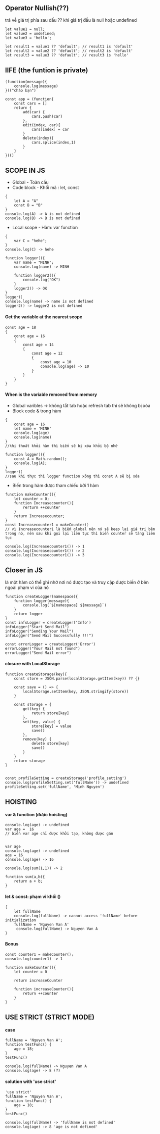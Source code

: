 ## Operator Nullish(??)
trả về giá trị phía sau dấu ?? khi giá trị đầu là null hoặc undefined
```
let value1 = null;
let value2 = undefined;
let value3 = 'hello';

let result1 = value1 ?? 'default'; // result1 is 'default'
let result2 = value2 ?? 'default'; // result2 is 'default'
let result3 = value3 ?? 'default'; // result3 is 'hello'
```

## IIFE (the funtion is private)
```
(function(message){
    console.log(message)
})("chào bạn")
```
```
const app = (function{
    const cars = []
    return {
        add(car) {
            cars.push(car)
        },
        edit(index, car){
            cars[index] = car
        }
        delete(index){
            cars.splice(index,1)
        }
    }
})()
```
## SCOPE IN JS
- Global - Toàn cầu
- Code block - Khối mã : let, const
```
{
    let A = "A"
    const B = "B"
}
console.log(A) -> A is not defined
console.log(B) -> B is not defined
```
- Local scope - Hàm: var function
```
{
    var C = "hehe";
}
console.log(C) -> hehe 
```
```
function logger(){
    var name = "MINH";
    console.log(name) -> MINH 

    function logger2(){
        console.log("OK")
    }
    logger2() -> OK
}
logger()
console.log(name) -> name is not defined
logger2() -> logger2 is not defined
```
#### Get the variable at the nearest scope
```
const age = 18
{
    const age = 16
    {
        const age = 14
        {
            const age = 12
            {
                const age = 10
                console.log(age) -> 10
            }
        }
    }
}
```
#### When is the variable removed from memory
- Global varibles -> không tắt tab hoặc refresh tab thì sẽ không bị xóa
- Block code & trong hàm 
```
{
    const age = 16
    let name = 'MINH'
    console.log(age)
    console.log(name)
}
//khi thoát khỏi hàm thì biến sẽ bị xóa khỏi bộ nhớ
```

```
function logger(){
    const A = Math.random();
    console.log(A);
}
logger()
//sau khi thực thi logger function xõng thì const A sẽ bị xóa
```
- Biến trong hàm được tham chiếu bởi 1 hàm

```
function makeCounter(){
    let counter = 0;
    function Increasecounter(){
        rerturn ++counter
    }
    return Increasecounter;
}
const Increasecounter1 = makeCounter()
// vì Increasecounter1 là biến global nên nó sẽ keep lại giá trị bên trong nó, nên sau khi gọi lại liên tục thì biến counter sẽ tăng liên tục

console.log(Increasecounter1()) -> 1
console.log(Increasecounter1()) -> 2
console.log(Increasecounter1()) -> 3
```

## Closer in JS
là một hàm có thể ghi nhớ nơi nó được tạo và truy cập được biến ở bên ngoài phạm vi của nó 
```
function createLogger(namespace){
    function logger(message){
        console.log(`$[namespace] ${message}`)
    }
    return logger
}
const infoLogger = createLogger('Info')
infoLogger("Start Send Mail")
infoLogger("Sending Your Mail")
infoLogger("Send Mail Successfully !!!")

const errorLogger = createLogger('Error')
errorLogger("Your Mail not found")
errorLogger("Send Mail error")
```
#### closure with LocalStorage

```
function createStorage(key){
    const store = JSON.parse(localStorage.getItem(key)) ?? {}

    const save = () => {
        localStorage.setItem(key, JSON.stringify(store))
    }

    const storage = {
        get(key) {
            return store[key]
        },
        set(key, value) {
            store[key] = value
            save()
        },
        remove(key) {
            delete store[key]
            save()
        }
    }
    return storage
}


const profileSetting = createStorage('profile_setting')
console.log(profileSetting.set('fullName')) -> undefined
profileSetting.set('fullName', 'Minh Nguyen')

```

## HOISTING 
#### var & function (được hoisting)
```
console.log(age) -> undefined
var age =  16
// biến var age chỉ được khởi tạo, không được gán 


var age 
console.log(age) -> undefined
age = 16
console.log(age) -> 16
```
```
console.log(sum(1,1)) -> 2

function sum(a,b){
    return a + b;
}
```
#### let & const: phạm vi khối ()
```
{
    let fullName
    console.log(fullName) -> cannot access 'fullName' before initialization 
    fullName = 'Nguyen Van A'
     console.log(fullName) -> Nguyen Van A
}
```

#### Bonus
```
const counter1 = makeCounter();
console.log(counter1) -> 1

function makeCounter(){
    let counter = 0

    return increaseCounter

    function increaseCounter(){
        return ++counter
    }
}
```
## USE STRICT (STRICT MODE)
#### case
```
fullName = 'Nguyen Van A';
function testFunc() {
    age = 18;
} 
testFunc()

console.log(fullName) -> Nguyen Van A
console.log(age) -> 8 (?)
```
#### solution with 'use strict'
```
'use strict'
fullName = 'Nguyen Van A';
function testFunc() {
    age = 18;
} 
testFunc()

console.log(fullName) -> 'fullName is not defined'
console.log(age) -> 8 'age is not defined'
```
